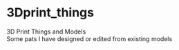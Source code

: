 # 3Dprint_things
3D Print Things and Models<br>
Some pats I have designed or edited from existing models
